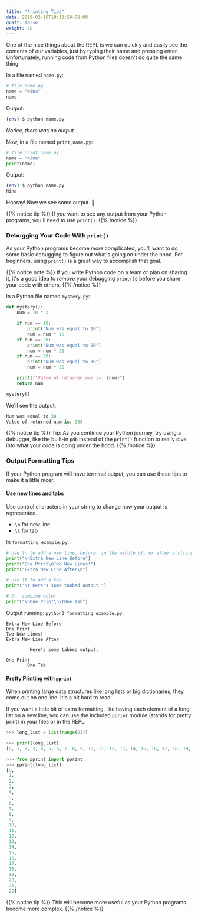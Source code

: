 ```yaml
---
title: "Printing Tips"
date: 2019-02-10T18:13:59-08:00
draft: false
weight: 20
---
```


One of the nice things about the REPL is we can quickly and easily see the contents of our variables, just by typing their name and pressing enter. Unfortunately, running code from Python files doesn't do quite the same thing.

In a file named `name.py`:

```python
# file name.py
name = "Nina"
name
```

Output:

```bash
(env) $ python name.py
```

*Notice, there was no output.*

Now, in a file named `print_name.py`:
```python
# file print_name.py
name = "Nina"
print(name)
```

Output:
```bash
(env) $ python name.py
Nina
```

Hooray! Now we see some output. 🎉

{{% notice tip %}}
If you want to see any output from your Python programs, you'll need to use `print()`.
{{% /notice %}}

### Debugging Your Code With `print()`

As your Python programs become more complicated, you'll want to do some basic debugging to figure out what's going on under the hood. For beginners, using `print()` is a great way to accomplish that goal.

{{% notice note %}}
If you write Python code on a team or plan on sharing it, it's a good idea to *remove* your debugging `print()`s before you share your code with others.
{{% /notice %}}

In a Python file named `mystery.py`:

```python
def mystery():
    num = 10 * 3

    if num == 10:
        print("Num was equal to 10")
        num = num * 10
    if num == 20:
        print("Num was equal to 20")
        num = num * 20
    if num == 30:
        print("Num was equal to 30")
        num = num * 30

    print(f"Value of returned num is: {num}")
    return num

mystery()
```

We'll see the output:

```python
Num was equal to 30
Value of returned num is: 900
```

{{% notice tip %}}
Tip: As you continue your Python journey, try using a debugger, like the built-in `pdb` instead of the `print()` function to really dive into what your code is doing under the hood.
{{% /notice %}}


### Output Formatting Tips

If your Python program will have terminal output, you can use these tips to make it a little nicer.

#### Use new lines and tabs


Use control characters in your string to change how your output is represented.

* `\n` for new line
* `\t` for tab

In `formatting_example.py`:

```python
# Use \n to add a new line, before, in the middle of, or after a string.
print("\nExtra New Line Before")
print("One Print\nTwo New Lines!")
print("Extra New Line After\n")

# Use \t to add a tab.
print("\t Here's some tabbed output.")

# Or, combine both!
print("\nOne Print\n\tOne Tab")
```

Output running: `python3 formatting_example.py`.

```text
Extra New Line Before
One Print
Two New Lines!
Extra New Line After

         Here's some tabbed output.

One Print
        One Tab
```

#### Pretty Printing with `pprint`

When printing large data structures like long lists or big dictionaries, they come out on one line. It's a bit hard to read.

If you want a little bit of extra formatting, like having each element of a long list on a new line, you can use the included `pprint` module (stands for pretty print) in your files or in the REPL.

```python
>>> long_list = list(range(23))

>>> print(long_list)
[0, 1, 2, 3, 4, 5, 6, 7, 8, 9, 10, 11, 12, 13, 14, 15, 16, 17, 18, 19, 20, 21, 22]

>>> from pprint import pprint
>>> pprint(long_list)
[0,
 1,
 2,
 3,
 4,
 5,
 6,
 7,
 8,
 9,
 10,
 11,
 12,
 13,
 14,
 15,
 16,
 17,
 18,
 19,
 20,
 21,
 22]
```

{{% notice tip %}}
This will become more useful as your Python programs become more complex.
{{% /notice %}}